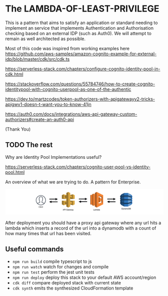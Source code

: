# The LAMBDA-OF-LEAST-PRIVILEGE

This is a pattern that aims to satisfy an application or standard needing to implement an service that implements Authentication and Authorisation checking based on an external IDP (such as Auth0). We will attempt to remain as well architected as possible.

Most of this code was inspired from working examples here 
https://github.com/aws-samples/amazon-cognito-example-for-external-idp/blob/master/cdk/src/cdk.ts

https://serverless-stack.com/chapters/configure-cognito-identity-pool-in-cdk.html 

https://stackoverflow.com/questions/55784746/how-to-create-cognito-identitypool-with-cognito-userpool-as-one-of-the-authentic

https://dev.to/martzcodes/token-authorizers-with-apigatewayv2-tricks-apigwv1-doesn-t-want-you-to-know-41jn

https://auth0.com/docs/integrations/aws-api-gateway-custom-authorizers#create-an-auth0-api

(Thank You)

## TODO The rest

Why are Identity Pool Implementations useful?

https://serverless-stack.com/chapters/cognito-user-pool-vs-identity-pool.html 

An overview of what we are trying to do. A pattern for Enterprise.


![Architecture](https://raw.githubusercontent.com/cdk-patterns/serverless/master/the-simple-webservice/img/architecture.png)

After deployment you should have a proxy api gateway where any url hits a lambda which inserts a record of the url into a dynamodb with a count of how many times that url has been visited. 

## Useful commands

 * `npm run build`   compile typescript to js
 * `npm run watch`   watch for changes and compile
 * `npm run test`    perform the jest unit tests
 * `npm run deploy`  deploy this stack to your default AWS account/region
 * `cdk diff`        compare deployed stack with current state
 * `cdk synth`       emits the synthesized CloudFormation template
